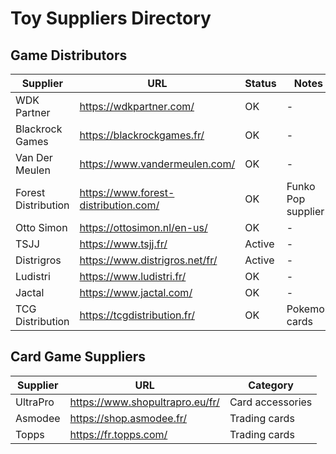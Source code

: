# Toy Suppliers Directory

## Game Distributors
| Supplier | URL | Status | Notes |
|----------|-----|--------|-------|
| WDK Partner | https://wdkpartner.com/ | OK | - |
| Blackrock Games | https://blackrockgames.fr/ | OK | - |
| Van Der Meulen | https://www.vandermeulen.com/ | OK | - |
| Forest Distribution | https://www.forest-distribution.com/ | OK | Funko Pop supplier |
| Otto Simon | https://ottosimon.nl/en-us/ | OK | - |
| TSJJ | https://www.tsjj.fr/ | Active | - |
| Distrigros | https://www.distrigros.net/fr/ | Active | - |
| Ludistri | https://www.ludistri.fr/ | OK | - |
| Jactal | https://www.jactal.com/ | OK | - |
| TCG Distribution | https://tcgdistribution.fr/ | OK | Pokemon cards |

## Card Game Suppliers
| Supplier | URL | Category |
|----------|-----|----------|
| UltraPro | https://www.shopultrapro.eu/fr/ | Card accessories |
| Asmodee | https://shop.asmodee.fr/ | Trading cards |
| Topps | https://fr.topps.com/ | Trading cards | 